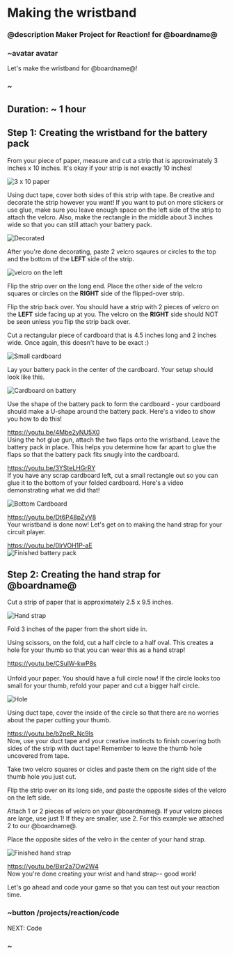 # Making the wristband
### @description Maker Project for Reaction! for @boardname@

### ~avatar avatar

Let's make the wristband for @boardname@! 

### ~

## Duration: ~ 1 hour 

## Step 1: Creating the wristband for the battery pack 

From your piece of paper, measure and cut a strip that is approximately 3 inches x 10 inches. It's okay if your strip is not exactly 10 inches!

![3 x 10 paper](/static/cp/projects/reaction/wrist-strap.jpg)

Using duct tape, cover both sides of this strip with tape. Be creative and decorate the strip however you want! If you want to put on more stickers or use glue, make sure you leave enough space on the left side of the strip to attach the velcro. Also, make the rectangle in the middle about 3 inches wide so that you can still attach your battery pack. 

![Decorated](/static/cp/projects/reaction/decoration.jpg)

After you're done decorating, paste 2 velcro sqaures or circles to the top and the bottom of the **LEFT** side of the strip. 

![velcro on the left](/static/cp/projects/reaction/front-velcro.jpg)

Flip the strip over on the long end. Place the other side of the velcro squares or circles on the **RIGHT** side of the flipped-over strip. 

Flip the strip back over. You should have a strip with 2 pieces of velcro on the **LEFT** side facing up at you. The velcro on the **RIGHT** side should NOT be seen unless you flip the strip back over. 

Cut a rectangular piece of cardboard that is 4.5 inches long and 2 inches wide. Once again, this doesn't have to be exact :) 

![Small cardboard](/static/cp/projects/reaction/small-cardboard.jpg)

Lay your battery pack in the center of the cardboard. Your setup should look like this.

![Cardboard on battery](/static/cp/projects/reaction/cardboard-in-middle.jpg)

Use the shape of the battery pack to form the cardboard - your cardboard should make a U-shape around the battery pack. Here's a video to show you how to do this!

https://youtu.be/4Mbe2yNU5X0
<br/>
Using the hot glue gun, attach the two flaps onto the wristband. Leave the battery pack in place. This  helps you determine how far apart to glue the flaps so that the battery pack fits snugly into the cardboard.

https://youtu.be/3YSteLHGrRY
<br/>
If you have any scrap cardboard left, cut a small rectangle out so you can glue it to the bottom of your folded cardboard. Here's a video demonstrating what we did that!

![Bottom Cardboard](/static/cp/projects/reaction/bottom-cardboard.jpg)

https://youtu.be/Dt6P48pZvV8
<br/>
Your wristband is done now! Let's get on to making the hand strap for your circuit player. 

https://youtu.be/0IrVOH1P-aE 
<br/>
![Finished battery pack](/static/cp/projects/reaction/finished-bat-pack.jpg)

## Step 2: Creating the hand strap for @boardname@ 

Cut a strip of paper that is approximately 2.5 x 9.5 inches. 

![Hand strap](/static/cp/projects/reaction/hand-strap.jpg)

Fold 3 inches of the paper from the short side in.

Using scissors, on the fold, cut a half circle to a half oval. This creates a hole for your thumb so that you can wear this as a hand strap!

https://youtu.be/CSulW-kwP8s    
<br/>
Unfold your paper. You should have a full circle now! If the circle looks too small for your thumb, refold your paper and cut a bigger half circle.

![Hole](/static/cp/projects/reaction/hole.jpg)

Using duct tape, cover the inside of the circle so that there are no worries about the paper cutting your thumb. 

https://youtu.be/b2peR_Nc9ls 
<br/>
Now, use your duct tape and your creative instincts to finish covering both sides of the strip with duct tape! Remember to leave the thumb hole uncovered from tape. 

Take two velcro squares or cicles and paste them on the right side of the thumb hole you just cut. 

Flip the strip over on its long side, and paste the opposite sides of the velcro on the left side. 

Attach 1 or 2 pieces of velcro on your @boardname@. If your velcro pieces are large, use just 1! If they are smaller, use 2. For this example we attached 2 to our @boardname@. 

Place the opposite sides of the velro in the center of your hand strap. 

![Finished hand strap](/static/cp/projects/reaction/finished-hand-strap.jpg)

https://youtu.be/Bxr2a7Ow2W4
<br/>
Now you're done creating your wrist and hand strap-- good work! 

Let's go ahead and code your game so that you can test out your reaction time. 

### ~button /projects/reaction/code

NEXT: Code 

### ~ 